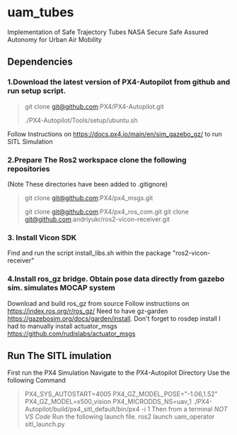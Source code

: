 # uam_tubes
Implementation of Safe Trajectory Tubes NASA Secure Safe Assured Autonomy for Urban Air Mobility

## Dependencies

### 1.Download the latest version of PX4-Autopilot from github and run setup script.
> git clone git@github.com:PX4/PX4-Autopilot.git
> 
> ./PX4-Autopilot/Tools/setup/ubuntu.sh

Follow Instructions on https://docs.px4.io/main/en/sim_gazebo_gz/ to run SITL Simulation

### 2.Prepare The Ros2 workspace clone the following repositories
(Note These  directories have been added to .gitignore)
> git clone git@github.com:PX4/px4_msgs.git
> 
> git clone git@github.com:PX4/px4_ros_com.git
> git clone git@github.com:andriyukr/ros2-vicon-receiver.git

### 3. Install Vicon SDK 
Find and run the script install_libs.sh within the package "ros2-vicon-receiver"

### 4.Install ros_gz bridge. Obtain pose data directly from gazebo sim. simulates MOCAP system
Download and build ros_gz from source Follow instructions on https://index.ros.org/r/ros_gz/
Need to have gz-garden https://gazebosim.org/docs/garden/install.
Don't forget to rosdep install
I had to manually install actuator_msgs https://github.com/rudislabs/actuator_msgs

## Run The SITL imulation
First run the PX4 Simulation
Navigate to the PX4-Autopilot Directory Use the following Command
>PX4_SYS_AUTOSTART=4005 PX4_GZ_MODEL_POSE="-1.06,1.52" PX4_GZ_MODEL=x500_vision PX4_MICRODDS_NS=uav_1 ./PX4-Autopilot/build/px4_sitl_default/bin/px4 -i 1
Then from a terminal *NOT VS Code* Run the following launch file.
>ros2 launch uam_operator sitl_launch.py